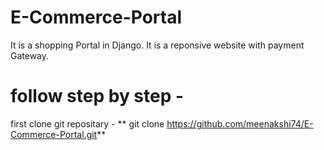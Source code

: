 # E-Commerce-Portal
It is a shopping Portal in Django. It is a reponsive website with payment Gateway.

# follow step by step - 

first clone git repositary - ** git clone https://github.com/meenakshi74/E-Commerce-Portal.git**
